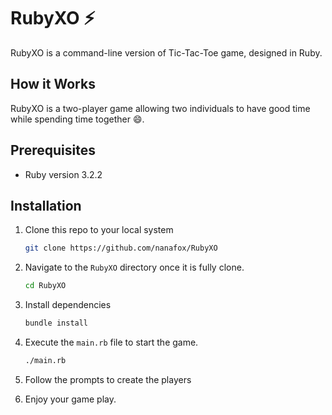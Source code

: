 # RubyXO ⚡

RubyXO is a command-line version of Tic-Tac-Toe game, designed in Ruby.

## How it Works

RubyXO is a two-player game allowing two individuals to have good time while
spending time together 😄.

## Prerequisites

- Ruby version 3.2.2

## Installation

1. Clone this repo to your local system

   ```bash
   git clone https://github.com/nanafox/RubyXO
    ```

2. Navigate to the `RubyXO` directory once it is fully clone.
    ```bash
   cd RubyXO
    ```
3. Install dependencies
   ```bash
   bundle install
   ```

4. Execute the `main.rb` file to start the game.
    ```bash
   ./main.rb
    ```

5. Follow the prompts to create the players

6. Enjoy your game play.
